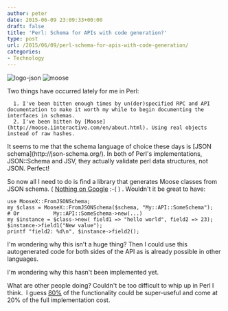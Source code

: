 ```yaml
---
author: peter
date: 2015-06-09 23:09:33+00:00
draft: false
title: 'Perl: Schema for APIs with code generation?'
type: post
url: /2015/06/09/perl-schema-for-apis-with-code-generation/
categories:
- Technology
---
```


![logo-json](http://www.morch.com/wp-content/uploads/2015/06/logo-json.png)
![moose](http://www.morch.com/wp-content/uploads/2015/06/moose.png)


Two things have occurred lately for me in Perl:



	  1. I've been bitten enough times by un(der)specified RPC and API documentation to make it worth my while to begin documenting the interfaces in schemas.
	  2. I've been bitten by [Moose](http://moose.iinteractive.com/en/about.html). Using real objects instead of raw hashes.

<!-- more -->It seems to me that the schema language of choice these days is [JSON schema](http://json-schema.org/). In both of Perl's implementations, JSON::Schema and JSV, they actually validate perl data structures, not JSON. Perfect!

So now all I need to do is find a library that generates Moose classes from JSON schema. ( [Nothing on Google](https://www.google.com/search?q=moose+json+schema) :-( ) . Wouldn't it be great to have:

    
    use MooseX::FromJSONSchema;
    my $class = MooseX::FromJSONSchema($schema, "My::API::SomeSchema");
    # Or           My::API::SomeSchema->new(...)
    my $instance = $class->new( field1 => "hello world", field2 => 23);
    $instance->field1("New value");
    printf "field2: %d\n", $instance->field2();
    


I'm wondering why this isn't a huge thing? Then I could use this autogenerated code for both sides of the API as is already possible in other languages.

I'm wondering why this hasn't been implemented yet.

What are other people doing? Couldn't be too difficult to whip up in Perl I think.  I guess [80%](http://en.wikipedia.org/wiki/Pareto_principle) of the functionality could be super-useful and come at 20% of the full implementation cost.
